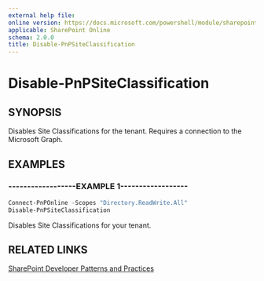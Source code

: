 ```yaml
---
external help file:
online version: https://docs.microsoft.com/powershell/module/sharepoint-pnp/disable-pnpsiteclassification
applicable: SharePoint Online
schema: 2.0.0
title: Disable-PnPSiteClassification
---
```


# Disable-PnPSiteClassification

## SYNOPSIS
Disables Site Classifications for the tenant. Requires a connection to the Microsoft Graph.

## EXAMPLES

### ------------------EXAMPLE 1------------------
```powershell
Connect-PnPOnline -Scopes "Directory.ReadWrite.All"
Disable-PnPSiteClassification
```

Disables Site Classifications for your tenant.

## RELATED LINKS

[SharePoint Developer Patterns and Practices](https://aka.ms/sppnp)